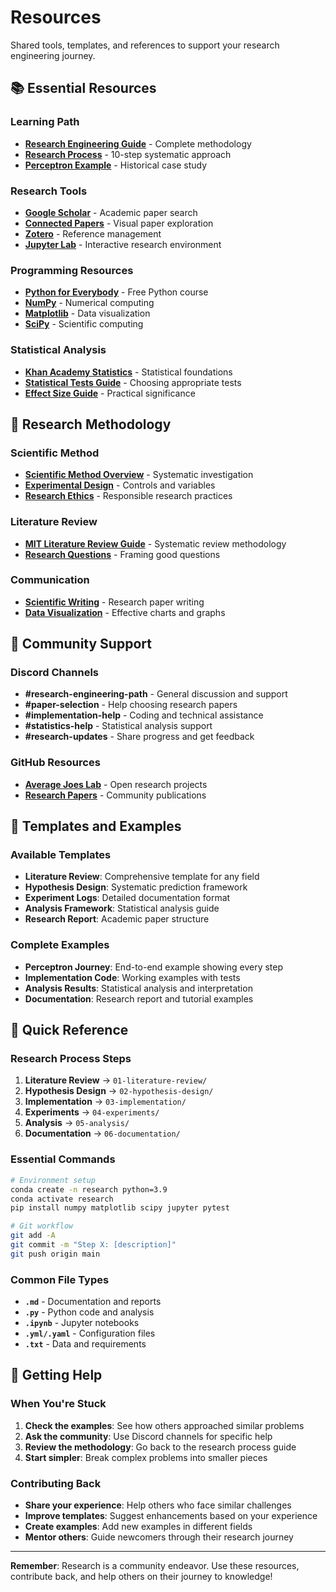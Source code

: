 # Resources

Shared tools, templates, and references to support your research engineering journey.

## 📚 Essential Resources

### Learning Path
- **[Research Engineering Guide](https://averagejoeslab.com/docs/research-engineering/getting-started)** - Complete methodology
- **[Research Process](https://averagejoeslab.com/docs/research-engineering/research-process)** - 10-step systematic approach
- **[Perceptron Example](https://averagejoeslab.com/docs/research-engineering/perceptron-research-example)** - Historical case study

### Research Tools
- **[Google Scholar](https://scholar.google.com/)** - Academic paper search
- **[Connected Papers](https://www.connectedpapers.com/)** - Visual paper exploration
- **[Zotero](https://www.zotero.org/)** - Reference management
- **[Jupyter Lab](https://jupyter.org/)** - Interactive research environment

### Programming Resources
- **[Python for Everybody](https://www.py4e.com/)** - Free Python course
- **[NumPy](https://numpy.org/doc/stable/user/quickstart.html)** - Numerical computing
- **[Matplotlib](https://matplotlib.org/stable/tutorials/index.html)** - Data visualization
- **[SciPy](https://docs.scipy.org/doc/scipy/reference/stats.html)** - Scientific computing

### Statistical Analysis
- **[Khan Academy Statistics](https://www.khanacademy.org/math/statistics-probability)** - Statistical foundations
- **[Statistical Tests Guide](https://www.scribbr.com/statistics/statistical-tests/)** - Choosing appropriate tests
- **[Effect Size Guide](https://www.statisticshowto.com/probability-and-statistics/effect-size/)** - Practical significance

## 🔬 Research Methodology

### Scientific Method
- **[Scientific Method Overview](https://www.khanacademy.org/science/biology/intro-to-biology/science-of-biology/a/the-science-of-biology)** - Systematic investigation
- **[Experimental Design](https://www.khanacademy.org/math/statistics-probability/designing-studies)** - Controls and variables
- **[Research Ethics](https://www.niehs.nih.gov/research/resources/bioethics/whatis/)** - Responsible research practices

### Literature Review
- **[MIT Literature Review Guide](https://libguides.mit.edu/c.php?g=175963&p=1158594)** - Systematic review methodology
- **[Research Questions](https://writingcenter.unc.edu/tips-and-tools/research-questions/)** - Framing good questions

### Communication
- **[Scientific Writing](https://www.nature.com/articles/d41586-019-02918-5)** - Research paper writing
- **[Data Visualization](https://www.storytellingwithdata.com/fundamentals)** - Effective charts and graphs

## 🤝 Community Support

### Discord Channels
- **#research-engineering-path** - General discussion and support
- **#paper-selection** - Help choosing research papers
- **#implementation-help** - Coding and technical assistance
- **#statistics-help** - Statistical analysis support
- **#research-updates** - Share progress and get feedback

### GitHub Resources
- **[Average Joes Lab](https://github.com/averagejoeslab)** - Open research projects
- **[Research Papers](https://averagejoeslab.com/internal-papers)** - Community publications

## 📖 Templates and Examples

### Available Templates
- **Literature Review**: Comprehensive template for any field
- **Hypothesis Design**: Systematic prediction framework
- **Experiment Logs**: Detailed documentation format
- **Analysis Framework**: Statistical analysis guide
- **Research Report**: Academic paper structure

### Complete Examples
- **Perceptron Journey**: End-to-end example showing every step
- **Implementation Code**: Working examples with tests
- **Analysis Results**: Statistical analysis and interpretation
- **Documentation**: Research report and tutorial examples

## 🎯 Quick Reference

### Research Process Steps
1. **Literature Review** → `01-literature-review/`
2. **Hypothesis Design** → `02-hypothesis-design/`
3. **Implementation** → `03-implementation/`
4. **Experiments** → `04-experiments/`
5. **Analysis** → `05-analysis/`
6. **Documentation** → `06-documentation/`

### Essential Commands
```bash
# Environment setup
conda create -n research python=3.9
conda activate research
pip install numpy matplotlib scipy jupyter pytest

# Git workflow
git add -A
git commit -m "Step X: [description]"
git push origin main
```

### Common File Types
- **`.md`** - Documentation and reports
- **`.py`** - Python code and analysis
- **`.ipynb`** - Jupyter notebooks
- **`.yml/.yaml`** - Configuration files
- **`.txt`** - Data and requirements

## 🚀 Getting Help

### When You're Stuck
1. **Check the examples**: See how others approached similar problems
2. **Ask the community**: Use Discord channels for specific help
3. **Review the methodology**: Go back to the research process guide
4. **Start simpler**: Break complex problems into smaller pieces

### Contributing Back
- **Share your experience**: Help others who face similar challenges
- **Improve templates**: Suggest enhancements based on your experience
- **Create examples**: Add new examples in different fields
- **Mentor others**: Guide newcomers through their research journey

---

**Remember**: Research is a community endeavor. Use these resources, contribute back, and help others on their journey to knowledge!
